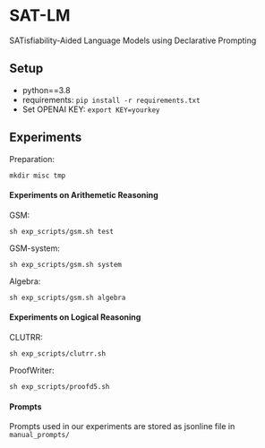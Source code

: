 # SAT-LM
SATisfiability-Aided Language Models using Declarative Prompting

## Setup
* python==3.8
* requirements: `pip install -r requirements.txt`
* Set OPENAI KEY: `export KEY=yourkey`

## Experiments
Preparation:

`mkdir misc tmp`


#### Experiments on Arithemetic Reasoning

GSM:

`sh exp_scripts/gsm.sh test`

GSM-system:

`sh exp_scripts/gsm.sh system`

Algebra:

`sh exp_scripts/gsm.sh algebra`

#### Experiments on Logical Reasoning

CLUTRR:

`sh exp_scripts/clutrr.sh`

ProofWriter:

`sh exp_scripts/proofd5.sh`

#### Prompts

Prompts used in our experiments are stored as jsonline file in `manual_prompts/`

